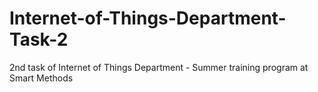 # Internet-of-Things-Department-Task-2
2nd task of Internet of Things Department - Summer training program at Smart Methods
